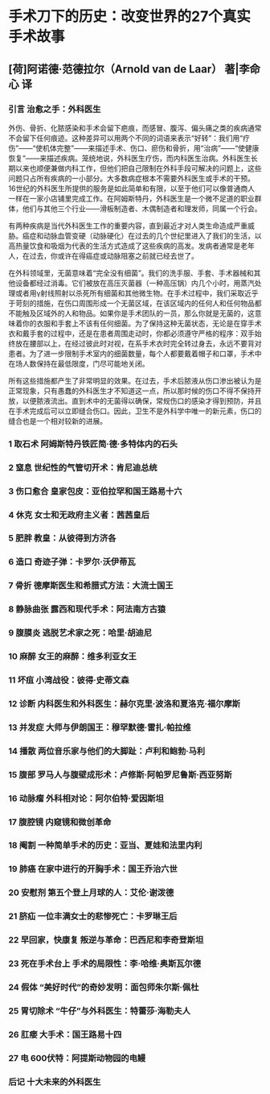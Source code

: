 # 手术刀下的历史：改变世界的27个真实手术故事

## [荷]阿诺德·范德拉尔（Arnold van de Laar） 著|李命心 译

### 引言 治愈之手：外科医生

外伤、骨折、化脓感染和手术会留下疤痕，而感冒、腹泻、偏头痛之类的疾病通常不会留下任何痕迹。这种差异可以用两个不同的词语来表示“好转”：我们用“疗伤”——“使机体完整”——来描述手术、伤口、瘀伤和骨折，用“治病”——“使健康恢复”——来描述疾病。笼统地说，外科医生疗伤，而内科医生治病。外科医生长期以来也顺便兼做内科工作，但他们把自己限制在外科手段可解决的问题上，这些问题只占所有疾病的一小部分。大多数病症根本不需要外科医生或手术的干预。16世纪的外科医生所提供的服务是如此简单和有限，以至于他们可以像普通商人一样在一家小店铺里完成工作。在阿姆斯特丹，外科医生是一个微不足道的职业群体，他们与其他三个行业——滑板制造者、木偶制造者和理发师，同属一个行会。

有两种疾病是当代外科医生工作的重要内容，直到最近才对人类生命造成严重威胁。癌症和动脉血管变硬（动脉硬化）在过去的几个世纪里进入了我们的生活，以高热量饮食和吸烟为代表的生活方式造成了这些疾病的高发。发病者通常是老年人，在过去，你或许在得癌症或动脉阻塞之前就已经去世了。

在外科领域里，无菌意味着“完全没有细菌”。我们的洗手服、手套、手术器械和其他设备都经过消毒。它们被放在高压灭菌器（一种高压锅）内几个小时，用蒸汽处理或者用γ射线照射以杀死所有细菌和其他微生物。在手术过程中，我们采取近乎于苛刻的措施，在伤口周围形成一个无菌区域，在该区域内的任何人和任何物品都不能触及区域外的人和物品。如果你是手术团队的一员，那么你就是无菌的，这意味着你的衣服和手套上不该有任何细菌。为了保持这种无菌状态，无论是在穿手术衣和戴手套的过程中，还是在患者周围走动时，你都必须遵守严格的程序：双手始终放在腰部以上，在经过彼此时对视，在系手术衣时完全转过身去，永远不要背对患者。为了进一步限制手术室内的细菌数量，每个人都要戴着帽子和口罩，手术中在场人数保持在最低限度，门尽可能地关闭。

所有这些措施都产生了非常明显的效果。在过去，手术后脓液从伤口渗出被认为是正常现象，只有愚蠢的外科医生才不知道这一点，所以那时候的伤口不得不保持开放，以便脓液流出。直到术中的无菌得以确保，常规伤口的感染才得到预防，并且在手术完成后可以立即缝合伤口。因此，卫生不是外科学中唯一的新元素，伤口的缝合也是一个相对较新的进展。

### 1 取石术 阿姆斯特丹铁匠简·德·多特体内的石头



### 2 窒息 世纪性的气管切开术：肯尼迪总统



### 3 伤口愈合 皇家包皮：亚伯拉罕和国王路易十六



### 4 休克 女士和无政府主义者：茜茜皇后



### 5 肥胖 教皇：从彼得到方济各



### 6 造口 奇迹子弹：卡罗尔·沃伊蒂瓦



### 7 骨折 德摩斯医生和希腊式方法：大流士国王



### 8 静脉曲张 露西和现代手术：阿法南方古猿



### 9 腹膜炎 逃脱艺术家之死：哈里·胡迪尼



### 10 麻醉 女王的麻醉：维多利亚女王



### 11 坏疽 小湾战役：彼得·史蒂文森



### 12 诊断 内科医生和外科医生：赫尔克里·波洛和夏洛克·福尔摩斯



### 13 并发症 大师与伊朗国王：穆罕默德·雷扎·帕拉维



### 14 播散 两位音乐家与他们的大脚趾：卢利和鲍勃·马利



### 15 腹部 罗马人与腹壁成形术：卢修斯·阿帕罗尼鲁斯·西亚努斯



### 16 动脉瘤 外科相对论：阿尔伯特·爱因斯坦



### 17 腹腔镜 内窥镜和微创革命



### 18 阉割 一种简单手术的历史：亚当、夏娃和法里内利



### 19 肺癌 在家中进行的开胸手术：国王乔治六世



### 20 安慰剂 第五个登上月球的人：艾伦·谢泼德



### 21 脐疝 一位丰满女士的悲惨死亡：卡罗琳王后



### 22 早回家，快康复 叛逆与革命：巴西尼和李奇登斯坦



### 23 死在手术台上 手术的局限性：李·哈维·奥斯瓦尔德



### 24 假体 “美好时代”的奇妙发明：面包师朱尔斯·佩杜



### 25 胃切除术 “牛仔”与外科医生：特蕾莎·海勒夫人



### 26 肛瘘 大手术：国王路易十四



### 27 电 600伏特：阿提斯动物园的电鳗



### 后记 十大未来的外科医生


